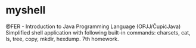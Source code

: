 # myshell

@FER - Introduction to Java Programming Language (OPJJ/ČupićJava)
Simplified shell application with following built-in commands: charsets, cat, ls, tree, copy, mkdir, hexdump. 7th homework.

